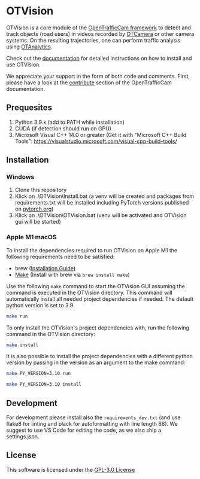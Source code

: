 # OTVision

OTVision is a core module of the [OpenTrafficCam framework](https://github.com/OpenTrafficCam) to detect and track objects (road users) in videos recorded by [OTCamera](https://github.com/OpenTrafficCam/OTCamera) or other camera systems. On the resulting trajectories, one can perform traffic analysis using [OTAnalytics](https://github.com/OpenTrafficCam/OTAnalytics).

Check out the [documentation](https://opentrafficcam.org/OTVision/) for detailed instructions on how to install and use OTVision.

We appreciate your support in the form of both code and comments. First, please have a look at the [contribute](https://opentrafficcam.org/contribute) section of the OpenTrafficCam documentation.

## Prequesites

1. Python 3.9.x (add to PATH while installation)
2. CUDA (if detection should run on GPU)
3. Microsoft Visual C++ 14.0 or greater (Get it with "Microsoft C++ Build Tools": <https://visualstudio.microsoft.com/visual-cpp-build-tools/>

## Installation

### Windows

1. Clone this repository
2. Klick on .\OTVision\Install.bat (a venv will be created and packages from requirements.txt will be installed including PyTorch versions published on [pytorch.org](https://pytorch.org/get-started/locally/))
3. Klick on .\OTVision\OTVision.bat (venv will be activated and OTVision gui will be started)

### Apple M1 macOS

To install the dependencies required to run OTVision on Apple M1 the following requirements need to be satisfied:

- brew ([Installation Guide](https://brew.sh))
- [Make](https://www.gnu.org/software/make/) (Install with brew via `brew install make`)

Use the following `make` command to start the OTVision GUI assuming the command is executed in the OTVision directory.
This command will automatically install all needed project dependencies if needed. 
The default python version is set to 3.9.

```bash
make run 
```

To only install the OTVision's project dependencies with, run the following command in the OTVision directory:

```bash
make install
```

It is also possible to install the project dependencies with a different python version by passing in the version as an argument to the make command:

```bash
make PY_VERSION=3.10 run
```

```bash
make PY_VERSION=3.10 install 
```

## Development

For development please install also the ```requirements_dev.txt``` (and use flake8 for linting and black for autoformatting with line length 88).
We suggest to use VS Code for editing the code, as we also ship a settings.json.

## License

This software is licensed under the [GPL-3.0 License](LICENSE)
